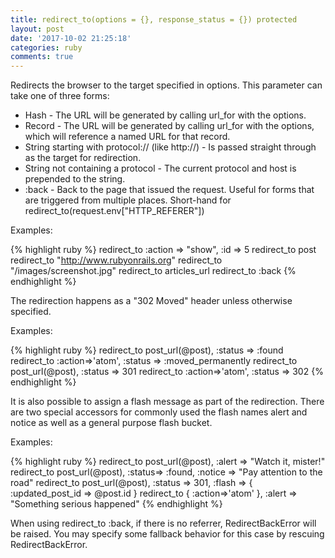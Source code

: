 ```yaml
---
title: redirect_to(options = {}, response_status = {}) protected
layout: post
date: '2017-10-02 21:25:18'
categories: ruby
comments: true
---
```


Redirects the browser to the target specified in options. This parameter can take one of three forms:

*  Hash - The URL will be generated by calling url_for with the options.
* Record - The URL will be generated by calling url_for with the options, which will reference a named URL for that record.
* String starting with protocol:// (like http://) - Is passed straight through as the target for redirection.
* String not containing a protocol - The current protocol and host is prepended to the string.
* :back - Back to the page that issued the request. Useful for forms that are triggered from multiple places. Short-hand for redirect_to(request.env[&quot;HTTP_REFERER&quot;])

Examples:

{% highlight ruby %}
 redirect_to :action => "show", :id => 5
  redirect_to post
  redirect_to "http://www.rubyonrails.org"
  redirect_to "/images/screenshot.jpg"
  redirect_to articles_url
  redirect_to :back
{% endhighlight %}

The redirection happens as a "302 Moved" header unless otherwise specified.

Examples:

{% highlight ruby %}
redirect_to post_url(@post), :status => :found
  redirect_to :action=>'atom', :status => :moved_permanently
  redirect_to post_url(@post), :status => 301
  redirect_to :action=>'atom', :status => 302
{% endhighlight %}

It is also possible to assign a flash message as part of the redirection. There are two special accessors for commonly used the flash names alert and notice as well as a general purpose flash bucket.

Examples:

{% highlight ruby %}
  redirect_to post_url(@post), :alert => "Watch it, mister!"
  redirect_to post_url(@post), :status=> :found, :notice => "Pay attention to the road"
  redirect_to post_url(@post), :status => 301, :flash => { :updated_post_id => @post.id }
  redirect_to { :action=>'atom' }, :alert => "Something serious happened"
{% endhighlight %}

When using redirect_to :back, if there is no referrer, RedirectBackError will be raised. You may specify some fallback behavior for this case by rescuing RedirectBackError.